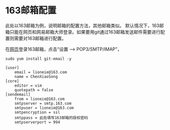 
# 163邮箱配置

此处以163邮箱为例，说明邮箱的配置方法，其他邮箱类似。
默认情况下，163邮箱只能在网页和网易邮箱大师登录。如果要用git通过163邮箱发送邮件需要进行配置则需要对163邮箱进行配置。

在[网页](mail.163.com)登录163邮箱，点击“设置 --> POP3/SMTP/IMAP”，

```shell
sudo yum install git-email -y
```

```
[user]
	email = lioneie@163.com
	name = ChenXiaoSong
[core]
	editor = vim 
	quotepath = false
[sendemail]
	from = lioneie@163.com
	smtpserver = smtp.163.com
	smtpuser = lioneie@163.com
	smtpencryption = ssl 
	smtppass = 此处填写163邮箱的授权密码
	smtpserverport = 994 
```
